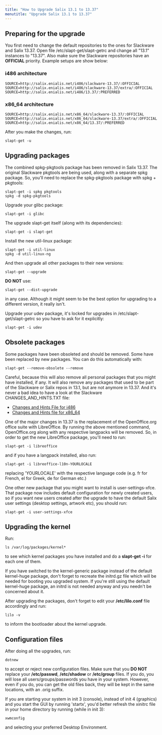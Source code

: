 ```yaml
---
title: "How to Upgrade Salix 13.1 to 13.37"
menutitle: "Upgrade Salix 13.1 to 13.37"
---
```


## Preparing for the upgrade 

You first need to change the default repositories to the ones for Slackware and
Salix 13.37. Open file /etc/slapt-get/slapt-getrc and change all "13.1"
instances to "13.37". Also make sure the Slackware repositories have an
**OFFICIAL** priority. Example setups are show below:

### i486 architecture 

```
SOURCE=http://salix.enialis.net/i486/slackware-13.37/:OFFICIAL
SOURCE=http://salix.enialis.net/i486/slackware-13.37/extra/:OFFICIAL
SOURCE=http://salix.enialis.net/i486/13.37/:PREFERRED
```

### x86_64 architecture 

```
SOURCE=http://salix.enialis.net/x86_64/slackware-13.37/:OFFICIAL
SOURCE=http://salix.enialis.net/x86_64/slackware-13.37/extra/:OFFICIAL
SOURCE=http://salix.enialis.net/x86_64/13.37/:PREFERRED
```

After you make the changes, run:

```
slapt-get -u
```

## Upgrading packages 

The combined spkg-pkgtools package has been removed in Salix 13.37. The
original Slackware pkgtools are being used, along with a separate spkg package.
So, you'll need to replace the spkg-pkgtools package with spkg + pkgtools:

```
slapt-get -i spkg pkgtools
spkg -d spkg-pkgtools
```

Upgrade your glibc package:

```
slapt-get -i glibc
```

The upgrade slapt-get itself (along with its dependencies):


```
slapt-get -i slapt-get
```

Install the new util-linux package:

```
slapt-get -i util-linux
spkg -d util-linux-ng
```

And then upgrade all other packages to their new versions:


```
slapt-get --upgrade
```

**DO NOT** use:


```
slapt-get --dist-upgrade
```

in any case. Although it might seem to be the best option for upgrading to a
different version, it really isn't.

Upgrade your udev package, it's locked for upgrades in /etc/slapt-get/slapt-getrc so you have to ask for it explicitly:

```
slapt-get -i udev
```

## Obsolete packages 

Some packages have been obsoleted and should be removed. Some have been
replaced by new packages. You can do this automatically with:

```
slapt-get --remove-obsolete --remove
```

Careful, because this will also remove all personal packages that you might
have installed, if any. It will also remove any packages that used to be part
of the Slackware or Salix repos in 13.1, but are not anymore in 13.37. And it's
never a bad idea to have a look at the Slackware CHANGES_AND_HINTS.TXT file:

* [Changes and Hints File for i486](http://slackware.uk/slackware/slackware-13.37/CHANGES_AND_HINTS.TXT)
* [Changes and Hints file for x86_64](http://slackware.uk/slackware/slackware64-13.37/CHANGES_AND_HINTS.TXT)

One of the major changes in 13.37 is the replacement of the OpenOffice.org
office suite with LibreOffice. By running the above mentioned command,
OpenOffice.org along with any respective langpacks will be removed. So, in
order to get the new LibreOffice package, you'll need to run:

```
slapt-get -i libreoffice
```

and if you have a langpack installed, also run:

```
slapt-get -i libreoffice-l10n-YOURLOCALE
```

replacing 'YOURLOCALE' with the respective language code (e.g. fr for French, el for Greek, de for German etc.)

One other new package that you might want to install is user-settings-xfce.
That package now includes default configuration for newly created users, so if
you want new users created after the upgrade to have the default Salix user
settings (desktop settings, artwork etc), you should run:

```
slapt-get -i user-settings-xfce
```

## Upgrading the kernel 

Run:

```
ls /var/log/packages/kernel*
```

to see which kernel packages you have installed and do a **slapt-get -i** for
each one of them.

If you have switched to the kernel-generic package instead of the default
kernel-huge package, don't forget to recreate the initrd.gz file which will be
needed for booting you upgraded system. If you're still using the default
kernel-huge package, an initrd is not needed anyway and you needn't be
concerned about it.

After upgrading the packages, don't forget to edit your **/etc/lilo.conf** file accordingly and run:

```
lilo -v
```

to inform the bootloader about the kernel upgrade.

## Configuration files 

After doing all the upgrades, run:

```
dotnew
```

to accept or reject new configuration files. Make sure that you **DO NOT**
replace your **/etc/passwd**, **/etc/shadow** or **/etc/group** files. If you
do, you will lose all users/groups/passwords you have in your system. However,
even if you do, you can get the old files back, they will be kept in the same
locations, with an .orig suffix.

If you are starting your system in init 3 (console), instead of init 4
(graphics) and you start the GUI by running 'startx', you'd better refresh the
xinitrc file in your home directory by running (while in init 3):

```
xwmconfig
```

and selecting your preferred Desktop Environment.

